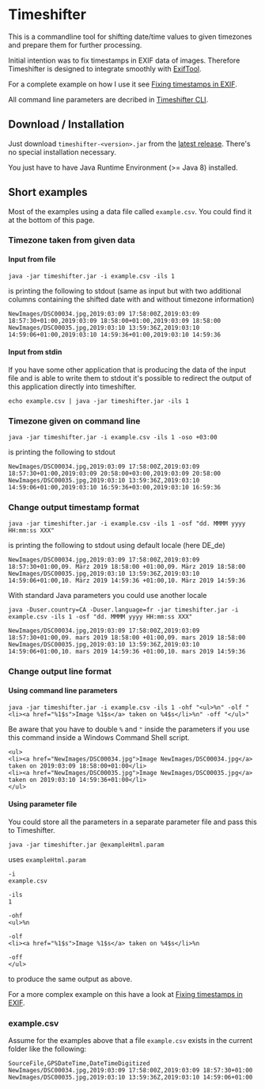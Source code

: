 # Timeshifter

This is a commandline tool for shifting date/time values to given timezones and prepare them
for further processing.

Initial intention was to fix timestamps in EXIF data of images. Therefore Timeshifter is
designed to integrate smoothly with
[ExifTool](https://sno.phy.queensu.ca/~phil/exiftool/ "ExifTool by Phil Harvey").

For a complete example on how I use it see [Fixing timestamps in EXIF](doc/exifExample.md).

All command line parameters are decribed in [Timeshifter CLI](doc/cli.md).

## Download / Installation

Just download `timeshifter-<version>.jar` from the [latest release](https://github.com/fiveOO/timeshifter/releases).
There's no special installation necessary.

You just have to have Java Runtime Environment (>= Java 8) installed.

## Short examples
Most of the examples using a data file called `example.csv`. You could find it at the bottom of this page.
### Timezone taken from given data
#### Input from file

```
java -jar timeshifter.jar -i example.csv -ils 1
```
is printing the following to stdout (same as input but with two additional columns containing the shifted date with
and without timezone information)
```
NewImages/DSC00034.jpg,2019:03:09 17:58:00Z,2019:03:09 18:57:30+01:00,2019:03:09 18:58:00+01:00,2019:03:09 18:58:00
NewImages/DSC00035.jpg,2019:03:10 13:59:36Z,2019:03:10 14:59:06+01:00,2019:03:10 14:59:36+01:00,2019:03:10 14:59:36
```

#### Input from stdin

If you have some other application that is producing the data of the input file and is able to write them to stdout
it's possible to redirect the output of this application directly into timeshifter.
```
echo example.csv | java -jar timeshifter.jar -ils 1
```

### Timezone given on command line

```
java -jar timeshifter.jar -i example.csv -ils 1 -oso +03:00
```
is printing the following to stdout
```
NewImages/DSC00034.jpg,2019:03:09 17:58:00Z,2019:03:09 18:57:30+01:00,2019:03:09 20:58:00+03:00,2019:03:09 20:58:00
NewImages/DSC00035.jpg,2019:03:10 13:59:36Z,2019:03:10 14:59:06+01:00,2019:03:10 16:59:36+03:00,2019:03:10 16:59:36
```

### Change output timestamp format

```
java -jar timeshifter.jar -i example.csv -ils 1 -osf "dd. MMMM yyyy HH:mm:ss XXX"
```
is printing the following to stdout using default locale (here DE_de)
```
NewImages/DSC00034.jpg,2019:03:09 17:58:00Z,2019:03:09 18:57:30+01:00,09. März 2019 18:58:00 +01:00,09. März 2019 18:58:00
NewImages/DSC00035.jpg,2019:03:10 13:59:36Z,2019:03:10 14:59:06+01:00,10. März 2019 14:59:36 +01:00,10. März 2019 14:59:36
```
With standard Java parameters you could use another locale
```
java -Duser.country=CA -Duser.language=fr -jar timeshifter.jar -i example.csv -ils 1 -osf "dd. MMMM yyyy HH:mm:ss XXX"
```
```
NewImages/DSC00034.jpg,2019:03:09 17:58:00Z,2019:03:09 18:57:30+01:00,09. mars 2019 18:58:00 +01:00,09. mars 2019 18:58:00
NewImages/DSC00035.jpg,2019:03:10 13:59:36Z,2019:03:10 14:59:06+01:00,10. mars 2019 14:59:36 +01:00,10. mars 2019 14:59:36
```

### Change output line format

#### Using command line parameters

```
java -jar timeshifter.jar -i example.csv -ils 1 -ohf "<ul>%n" -olf "<li><a href="%1$s">Image %1$s</a> taken on %4$s</li>%n" -off "</ul>"
```
Be aware that you have to double `%` and `"` inside the parameters if you use this command inside a Windows Command Shell script.

```
<ul>
<li><a href="NewImages/DSC00034.jpg">Image NewImages/DSC00034.jpg</a> taken on 2019:03:09 18:58:00+01:00</li>
<li><a href="NewImages/DSC00035.jpg">Image NewImages/DSC00035.jpg</a> taken on 2019:03:10 14:59:36+01:00</li>
</ul>
```

#### Using parameter file

You could store all the parameters in a separate parameter file and pass this to Timeshifter.
```
java -jar timeshifter.jar @exampleHtml.param
```
uses `exampleHtml.param`
```
-i
example.csv

-ils
1

-ohf
<ul>%n

-olf
<li><a href="%1$s">Image %1$s</a> taken on %4$s</li>%n

-off
</ul>
```
to produce the same output as above.

For a more complex example on this have a look at [Fixing timestamps in EXIF](doc/exifExample.md).
### example.csv

Assume for the examples above that a file `example.csv` exists in the current folder like the following:
```
SourceFile,GPSDateTime,DateTimeDigitized
NewImages/DSC00034.jpg,2019:03:09 17:58:00Z,2019:03:09 18:57:30+01:00
NewImages/DSC00035.jpg,2019:03:10 13:59:36Z,2019:03:10 14:59:06+01:00
```